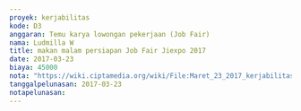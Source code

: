 ```yaml
---
proyek: kerjabilitas
kode: D3
anggaran: Temu karya lowongan pekerjaan (Job Fair)
nama: Ludmilla W
title: makan malam persiapan Job Fair Jiexpo 2017
date: 2017-03-23
biaya: 45000
nota: "https://wiki.ciptamedia.org/wiki/File:Maret_23_2017_kerjabilitas_D3_konsumsi_ludmilla776.jpg"
tanggalpelunasan: 2017-03-23
notapelunasan:
---
```

